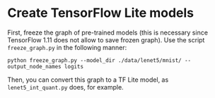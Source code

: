 # Create TensorFlow Lite models

First, freeze the graph of pre-trained models (this is necessary since TensorFlow 1.11 does not allow to save frozen graph).
Use the script `freeze_graph.py` in the following manner:

```script
python freeze_graph.py --model_dir ./data/lenet5/mnist/ --output_node_names logits
```

Then, you can convert this graph to a TF Lite model, as `lenet5_int_quant.py` does, for example.
